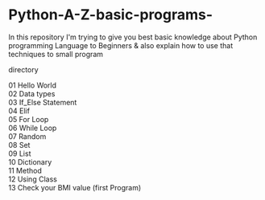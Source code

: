 # Python-A-Z-basic-programs-
In this repository I'm trying to give you best basic knowledge about Python programming Language to Beginners &amp; also explain how to use that techniques to small program  

directory

01 Hello World<br>
02 Data types<br>
03 If_Else Statement<br>
04 Elif <br>
05 For Loop <br>
06 While Loop <br>
07 Random <br>
08 Set <br>
09 List <br>
10 Dictionary <br>
11 Method <br>
12 Using Class <br>
13 Check your BMI value (first Program)